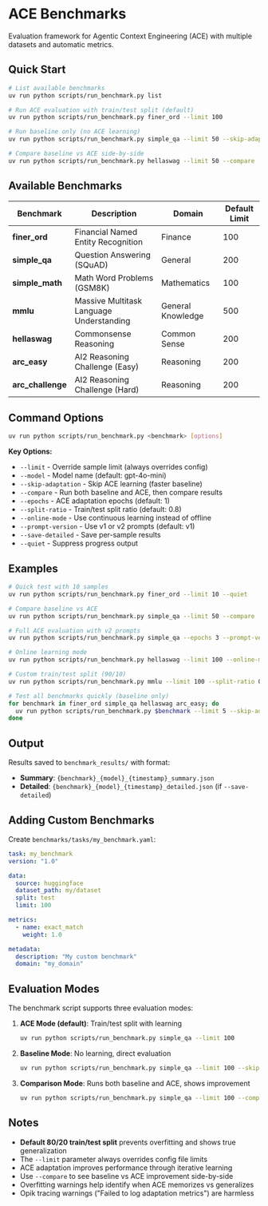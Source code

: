 # ACE Benchmarks

Evaluation framework for Agentic Context Engineering (ACE) with multiple datasets and automatic metrics.

## Quick Start

```bash
# List available benchmarks
uv run python scripts/run_benchmark.py list

# Run ACE evaluation with train/test split (default)
uv run python scripts/run_benchmark.py finer_ord --limit 100

# Run baseline only (no ACE learning)
uv run python scripts/run_benchmark.py simple_qa --limit 50 --skip-adaptation

# Compare baseline vs ACE side-by-side
uv run python scripts/run_benchmark.py hellaswag --limit 50 --compare
```

## Available Benchmarks

| Benchmark | Description | Domain | Default Limit |
|-----------|-------------|---------|---------------|
| **finer_ord** | Financial Named Entity Recognition | Finance | 100 |
| **simple_qa** | Question Answering (SQuAD) | General | 200 |
| **simple_math** | Math Word Problems (GSM8K) | Mathematics | 100 |
| **mmlu** | Massive Multitask Language Understanding | General Knowledge | 500 |
| **hellaswag** | Commonsense Reasoning | Common Sense | 200 |
| **arc_easy** | AI2 Reasoning Challenge (Easy) | Reasoning | 200 |
| **arc_challenge** | AI2 Reasoning Challenge (Hard) | Reasoning | 200 |

## Command Options

```bash
uv run python scripts/run_benchmark.py <benchmark> [options]
```

**Key Options:**
- `--limit` - Override sample limit (always overrides config)
- `--model` - Model name (default: gpt-4o-mini)
- `--skip-adaptation` - Skip ACE learning (faster baseline)
- `--compare` - Run both baseline and ACE, then compare results
- `--epochs` - ACE adaptation epochs (default: 1)
- `--split-ratio` - Train/test split ratio (default: 0.8)
- `--online-mode` - Use continuous learning instead of offline
- `--prompt-version` - Use v1 or v2 prompts (default: v1)
- `--save-detailed` - Save per-sample results
- `--quiet` - Suppress progress output

## Examples

```bash
# Quick test with 10 samples
uv run python scripts/run_benchmark.py finer_ord --limit 10 --quiet

# Compare baseline vs ACE
uv run python scripts/run_benchmark.py simple_qa --limit 50 --compare

# Full ACE evaluation with v2 prompts
uv run python scripts/run_benchmark.py simple_qa --epochs 3 --prompt-version v2 --save-detailed

# Online learning mode
uv run python scripts/run_benchmark.py hellaswag --limit 100 --online-mode

# Custom train/test split (90/10)
uv run python scripts/run_benchmark.py mmlu --limit 100 --split-ratio 0.9

# Test all benchmarks quickly (baseline only)
for benchmark in finer_ord simple_qa hellaswag arc_easy; do
  uv run python scripts/run_benchmark.py $benchmark --limit 5 --skip-adaptation --quiet
done
```

## Output

Results saved to `benchmark_results/` with format:
- **Summary**: `{benchmark}_{model}_{timestamp}_summary.json`
- **Detailed**: `{benchmark}_{model}_{timestamp}_detailed.json` (if `--save-detailed`)

## Adding Custom Benchmarks

Create `benchmarks/tasks/my_benchmark.yaml`:

```yaml
task: my_benchmark
version: "1.0"

data:
  source: huggingface
  dataset_path: my/dataset
  split: test
  limit: 100

metrics:
  - name: exact_match
    weight: 1.0

metadata:
  description: "My custom benchmark"
  domain: "my_domain"
```

## Evaluation Modes

The benchmark script supports three evaluation modes:

1. **ACE Mode (default)**: Train/test split with learning
   ```bash
   uv run python scripts/run_benchmark.py simple_qa --limit 100
   ```

2. **Baseline Mode**: No learning, direct evaluation
   ```bash
   uv run python scripts/run_benchmark.py simple_qa --limit 100 --skip-adaptation
   ```

3. **Comparison Mode**: Runs both baseline and ACE, shows improvement
   ```bash
   uv run python scripts/run_benchmark.py simple_qa --limit 100 --compare
   ```

## Notes

- **Default 80/20 train/test split** prevents overfitting and shows true generalization
- The `--limit` parameter always overrides config file limits
- ACE adaptation improves performance through iterative learning
- Use `--compare` to see baseline vs ACE improvement side-by-side
- Overfitting warnings help identify when ACE memorizes vs generalizes
- Opik tracing warnings ("Failed to log adaptation metrics") are harmless